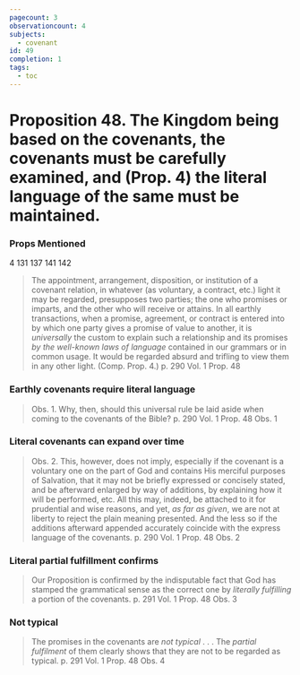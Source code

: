 ```yaml
---
pagecount: 3
observationcount: 4
subjects:
  - covenant
id: 49
completion: 1
tags:
  - toc
---
```

# Proposition 48. The Kingdom being based on the covenants, the covenants must be carefully examined, and (Prop. 4) the literal language of the same must be maintained.

### Props Mentioned
4 131 137 141 142 

>The appointment, arrangement, disposition, or institution of a covenant relation, in whatever (as voluntary, a contract, etc.) light it may be regarded, presupposes two parties; the one who promises or imparts, and the other who will receive or attains. In all earthly transactions, when a promise, agreement, or contract is entered into by which one party gives a promise of value to another, it is *universally* the custom to explain such a relationship and its promises *by the well-known laws of language* contained in our grammars or in common usage. It would be regarded absurd and trifling to view them in any other light. (Comp. Prop. 4.)
>p. 290 Vol. 1 Prop. 48
### Earthly covenants require literal language
>Obs. 1. Why, then, should this universal rule be laid aside when coming to the covenants of the Bible?
>p. 290 Vol. 1 Prop. 48 Obs. 1
### Literal covenants can expand over time
>Obs. 2. This, however, does not imply, especially if the covenant is a voluntary one on the part of God and contains His merciful purposes of Salvation, that it may not be briefly expressed or concisely stated, and be afterward enlarged by way of additions, by explaining how it will be performed, etc. All this may, indeed, be attached to it for prudential and wise reasons, and yet, *as far as given*, we are not at liberty to reject the plain meaning presented. And the less so if the additions afterward appended accurately coincide with the express language of the covenants.
>p. 290 Vol. 1 Prop. 48 Obs. 2
### Literal partial fulfillment confirms
>Our Proposition is confirmed by the indisputable fact that God has stamped the grammatical sense as the correct one by *literally fulfilling* a portion of the covenants.
>p. 291 Vol. 1 Prop. 48 Obs. 3
### Not typical
>The promises in the covenants are *not typical* . . .
>The *partial fulfilment* of them clearly shows that they are not to be regarded as typical. 
> p. 291 Vol. 1 Prop. 48 Obs. 4



